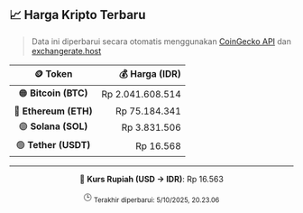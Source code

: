 

<!-- HARGA_KRIPTO -->
## 📈 Harga Kripto Terbaru

> Data ini diperbarui secara otomatis menggunakan [CoinGecko API](https://www.coingecko.com/) dan [exchangerate.host](https://exchangerate.host/)

<div align="center">

| 🪙 Token | 💰 Harga (IDR) |
|:------:|---------------:|
| 🟠 **Bitcoin (BTC)**   | Rp 2.041.608.514 |
| 🔵 **Ethereum (ETH)**  | Rp 75.184.341 |
| 🟣 **Solana (SOL)**    | Rp 3.831.506 |
| 🟢 **Tether (USDT)**   | Rp 16.568 |

---

💱 **Kurs Rupiah (USD → IDR)**: Rp 16.563

🕒 <sub>Terakhir diperbarui: 5/10/2025, 20.23.06</sub>

</div>
<!-- /HARGA_KRIPTO -->